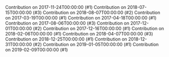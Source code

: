Contribution on 2017-11-24T00:00:00 (#1)
Contribution on 2018-07-15T00:00:00 (#3)
Contribution on 2018-08-07T00:00:00 (#2)
Contribution on 2017-03-19T00:00:00 (#1)
Contribution on 2017-04-18T00:00:00 (#1)
Contribution on 2017-08-06T00:00:00 (#3)
Contribution on 2017-12-01T00:00:00 (#2)
Contribution on 2017-12-16T00:00:00 (#1)
Contribution on 2018-02-06T00:00:00 (#1)
Contribution on 2018-04-07T00:00:00 (#3)
Contribution on 2018-12-25T00:00:00 (#1)
Contribution on 2018-12-31T00:00:00 (#2)
Contribution on 2019-01-05T00:00:00 (#1)
Contribution on 2019-02-09T00:00:00 (#1)
